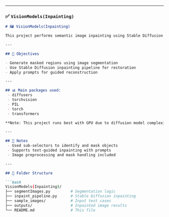 
---

### ✅ `VisionModels(Inpainting)`

```markdown
# 🖼️ VisionModels(Inpainting)

This project performs semantic image inpainting using Stable Diffusion. It includes segmentation-based masking and regenerating occluded regions of images to create realistic visuals.

---

## 🎯 Objectives

- Generate masked regions using image segmentation
- Use Stable Diffusion inpainting pipeline for restoration
- Apply prompts for guided reconstruction

---

## 📊 Main packages used:
 - diffusers
 - torchvision
 - PIL
 - torch
 - transformers

**Note: This project runs best with GPU due to diffusion model complexity.**

---

## 🧠 Notes
 - Used sub-selectors to identify and mask objects
 - Supports text-guided inpainting with prompts
 - Image preprocessing and mask handling included

---

## 📁 Folder Structure

```bash
VisionModels(Inpainting)/
├── segmentImages.py         # Segmentation logic
├── inpaint_pipeline.py      # Stable Diffusion inpainting
├── sample_images/           # Input test cases
├── outputs/                 # Inpainted image results
└── README.md                # This file
